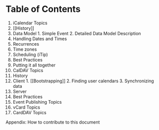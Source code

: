 # Table of Contents #

1. iCalendar Topics
  1. [[History]]
  2. Data Model
    1. Simple Event
    2. Detailed Data Model Description
  3. Handling Dates and Times
  4. Recurrences
  5. Time zones
  6. Scheduling (iTip)
  7. Best Practices
  8. Putting it all together
2. CalDAV Topics
  1. History
  2. Client
    1. [[Bootstrapping]]
    2. Finding user calendars
    3. Synchronizing data
  3. Server
  4. Best Practices
3. Event Publishing Topics
4. vCard Topics
5. CardDAV Topics

Appendix: How to contribute to this document

